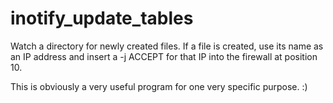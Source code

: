 inotify_update_tables
=====================

Watch a directory for newly created files. If a file is created, use its name as
an IP address and insert a -j ACCEPT for that IP into the firewall at position
10.

This is obviously a very useful program for one very specific purpose. :)
